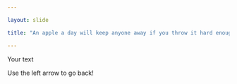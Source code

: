 ```yaml
---

layout: slide

title: "An apple a day will keep anyone away if you throw it hard enough." 

---
```


Your text

Use the left arrow to go back!

